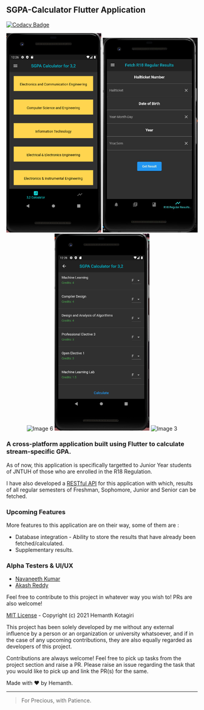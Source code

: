## SGPA-Calculator Flutter Application

[![Codacy Badge](https://api.codacy.com/project/badge/Grade/34358ffb3522403392db40aff83b6255)](https://app.codacy.com/gh/hemanth-kotagiri/sgpa-calculator?utm_source=github.com&utm_medium=referral&utm_content=hemanth-kotagiri/sgpa-calculator&utm_campaign=Badge_Grade_Settings)

<p align="center">
  <img src="images/img1.png" alt="Image 1" width="250">
  <img src="images/img5.png" alt="Image 5" width="250">
  <img src="images/img6.png" alt="Image 6" width="250">
  <img src="images/img2.png" alt="Image 2" width="250">
  <img src="images/img3.png" alt="Image 3" width="250">
</p>

### A cross-platform application built using Flutter to calculate stream-specific GPA.

As of now, this application is specifically targetted to Junior Year students of JNTUH of those who are enrolled in the R18 Regulation.

I have also developed a [RESTful API](https://github.com/hemanth-kotagiri/sgpa-rest-api) for this application
with which, results of all regular semesters of Freshman, Sophomore, Junior and Senior can be fetched.

### Upcoming Features

More features to this application are on their way, some of them are :

- Database integration - Ability to store the results that have already been fetched/calculated.
- Supplementary results.

### Alpha Testers & UI/UX

- [Navaneeth Kumar](mailto:kumarnavaneeth8@gmail.com)
- [Akash Reddy](https://github.com/Akashreddy9876)

Feel free to contribute to this project in whatever way you wish to! PRs are also welcome!

[MIT License](LICENSE) - Copyright (c) 2021 Hemanth Kotagiri

This project has been solely developed by me without any external influence by
a person or an organization or university whatsoever, and if in the case of any
upcoming contributions, they are also equally regarded as developers of this
project.

Contributions are always welcome! Feel free to pick up tasks from the project
section and raise a PR. Please raise an issue regarding the task that you
would like to pick up and link the PR(s) for the same.

Made with ❤️ by Hemanth.

---

> For Precious, with Patience.
